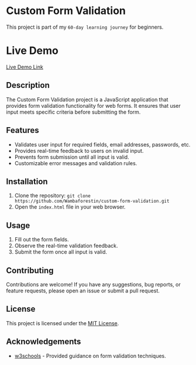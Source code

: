# Custom Form Validation

This project is part of my `60-day learning journey` for beginners.

# Live Demo
[Live Demo Link](https://wambaforestin.github.io/custom-form-validation/)

## Description

The Custom Form Validation project is a JavaScript application that provides form validation functionality for web forms. It ensures that user input meets specific criteria before submitting the form.

## Features

- Validates user input for required fields, email addresses, passwords, etc.
- Provides real-time feedback to users on invalid input.
- Prevents form submission until all input is valid.
- Customizable error messages and validation rules.

## Installation

1. Clone the repository: `git clone https://github.com/Wambaforestin/custom-form-validation.git`
2. Open the `index.html` file in your web browser.

## Usage

1. Fill out the form fields.
2. Observe the real-time validation feedback.
3. Submit the form once all input is valid.

## Contributing

Contributions are welcome! If you have any suggestions, bug reports, or feature requests, please open an issue or submit a pull request.

## License

This project is licensed under the [MIT License](LICENSE).

## Acknowledgements

- [w3schools](https://www.w3schools.com/js) - Provided guidance on form validation techniques.
